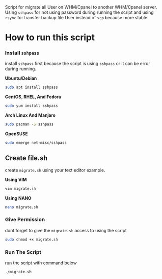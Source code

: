 Script for migrate all User on WHM/Cpanel to another WHM/Cpanel server. Using `sshpass` for not using password during running the script and using `rsync` for transfer backup file User instead of `scp` because more stable

# How to run this script

### Install `sshpass`

install `sshpass` first because the script is using `sshpass` or it can be error during running.

**Ubuntu/Debian**

```bash
sudo apt install sshpass
```

**CentOS, RHEL, And Fedora**

```bash
sudo yum install sshpass
```

**Arch Linux And Manjaro**

```bash
sudo pacman -S sshpass
```

**OpenSUSE**

```bash
sudo emerge net-misc/sshpass
```

## Create file.sh

create `migrate.sh` using your text editor example.

**Using VIM**

```bash
vim migrate.sh

```

**Using NANO**

```bash
nano migrate.sh
```

### Give Permission

dont forget to give the `migrate.sh` access to using the script

```bash
sudo chmod +x migrate.sh
```

### Run The Script

run the script with command below

```bash
./migrate.sh
```
